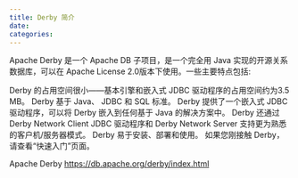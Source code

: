 ```yaml
---
title: Derby 简介
date:
categories:
---
```


Apache Derby 是一个 Apache DB 子项目，是一个完全用 Java 实现的开源关系数据库，可以在 Apache License 2.0版本下使用。一些主要特点包括:

Derby 的占用空间很小——基本引擎和嵌入式 JDBC 驱动程序的占用空间约为3.5 MB。
Derby 基于 Java、 JDBC 和 SQL 标准。
Derby 提供了一个嵌入式 JDBC 驱动程序，可以将 Derby 嵌入到任何基于 Java 的解决方案中。
Derby 还通过 Derby Network Client JDBC 驱动程序和 Derby Network Server 支持更为熟悉的客户机/服务器模式。
Derby 易于安装、部署和使用。
如果您刚接触 Derby，请查看“快速入门”页面。

Apache Derby
<https://db.apache.org/derby/index.html>
